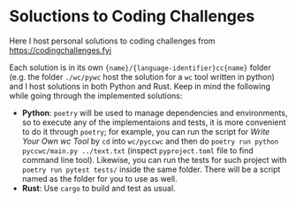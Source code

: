 # Soluctions to Coding Challenges

Here I host personal solutions to coding challenges from https://codingchallenges.fyi

Each solution is in its own `{name}/{language-identifier}cc{name}` folder (e.g. the folder `./wc/pywc` host the solution for a `wc` tool written in python) and I host solutions in both Python and Rust. Keep in mind the following while going through the implemented solutions:

* **Python**: `poetry` will be used to manage dependencies and environments, so to execute any of the implementaions and tests, it is more convenient to do it through `poetry`; for example, you can run the script for *Write Your Own wc Tool* by `cd` into `wc/pyccwc` and then do `poetry run python pyccwc/main.py ../text.txt` (inspect `pyproject.toml` file to find command line tool). Likewise, you can run the tests for such project with `poetry run pytest tests/` inside the same folder. There will be a script named as the folder for you to use as well.
* **Rust**: Use `cargo` to build and test as usual.
